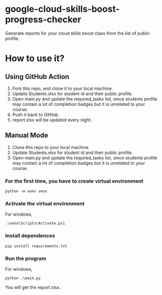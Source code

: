 # google-cloud-skills-boost-progress-checker
Generate reports for your cloud skills boost class from the list of public profile.

# How to use it?

## Using GitHub Action
1. Fork this repo, and clone it to your local machine.
2. Update Students.xlsx for student id and their public profile.
3. Open main.py and update the required_tasks list, since students profile may contain a lot of completion badges but it is unrelated to your course.
4. Push it back to GitHub.
5. report.xlsx will be updated every night.

## Manual Mode
1. Clone this repo to your local machine.
2. Update Students.xlsx for student id and their public profile. 
3. Open main.py and update the required_tasks list, since students profile may contain a lot of completion badges but it is unrelated to your course.

### For the first time, you have to create virtual environment
```
python -m venv venv
```

### Activate the virtual environment
For windows,
```
.\venv\Scripts\Activate.ps1   
```

### Install dependences
```
pip install requirements.txt
```

### Run the program
For windows,
```
python .\main.py
```

You will get the report.xlsx.